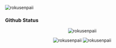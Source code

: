 
<p align="left"> <img src="https://komarev.com/ghpvc/?username=roku-senpai&label=Profile%20Viewed&color=red" alt="rokusenpaii" /> </p>


### Github Status
<p align="center">
<img src="https://github-readme-stats.vercel.app/api/top-langs?username=rokusenpaii&show_icons=true&locale=en&layout=compact&theme=light" alt="rokusenpaii" />
</p>
<p align="center">
<img  src="https://github-readme-streak-stats.herokuapp.com/?user=rokusenpaii&theme=light" alt="rokusenpaii" /> 
<img src="https://github-readme-stats.vercel.app/api?username=rokusenpaii&show_icons=true&locale=en&theme=light"  alt="rokusenpaii" />
</p>
